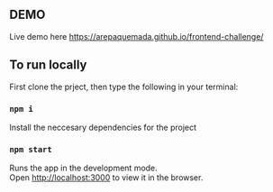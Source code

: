 ## DEMO
Live demo here https://arepaquemada.github.io/frontend-challenge/

## To run locally

First clone the prject, then type the following in your terminal:

### `npm i`

Install the neccesary dependencies for the project

### `npm start`

Runs the app in the development mode.<br />
Open [http://localhost:3000](http://localhost:3000) to view it in the browser.
